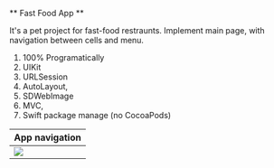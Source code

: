 ** Fast Food App **

It's a pet project for fast-food restraunts. Implement main page, with navigation between cells and menu.

1. 100% Programatically
2. UIKit
3. URLSession
4. AutoLayout,
5. SDWebImage
6. MVC,
7. Swift package manage (no CocoaPods)

| App navigation        |
|-----------------------|
| ![](filename)     |

